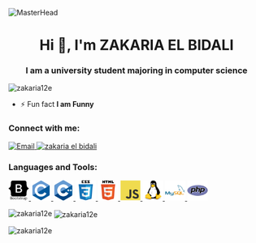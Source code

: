 ![MasterHead](https://1.bp.blogspot.com/-7A4WynwLsMw/XbBpCXG8fHI/AAAAAAAAMt4/uOa1bpLskYgrwGbllhSu2SDj_Mig8SXJQCLcBGAsYHQ/s1600/2000_600px.gif)

<h1 align="center">Hi 👋, I'm ZAKARIA EL BIDALI</h1>
<h3 align="center">I am a university student majoring in computer science</h3>

<img src="https://komarev.com/ghpvc/?username=zakaria12e&label=Profile%20views&color=0e75b6&style=flat" alt="zakaria12e" />

- ⚡ Fun fact **I am Funny**

<h3 align="left">Connect with me:</h3>
  <a href="mailto:zakaria1212@gmail.com">
    <img src="https://upload.wikimedia.org/wikipedia/commons/thumb/7/7e/Gmail_icon_%282020%29.svg/800px-Gmail_icon_%282020%29.svg.png" alt="Email" height="30" width="40" />
  </a>
  <a href="https://web.facebook.com/Zakaria.Elbidali1" target="_blank" style="margin-right: 10px;">
    <img src="https://raw.githubusercontent.com/rahuldkjain/github-profile-readme-generator/master/src/images/icons/Social/facebook.svg" alt="zakaria el bidali" height="30" width="45" />
  </a>

<h3 align="left">Languages and Tools:</h3>
<p align="left"> <a href="https://getbootstrap.com" target="_blank" rel="noreferrer"> <img src="https://raw.githubusercontent.com/devicons/devicon/master/icons/bootstrap/bootstrap-plain-wordmark.svg" alt="bootstrap" width="40" height="40"/> </a> <a href="https://www.cprogramming.com/" target="_blank" rel="noreferrer"> <img src="https://raw.githubusercontent.com/devicons/devicon/master/icons/c/c-original.svg" alt="c" width="40" height="40"/> </a> <a href="https://www.w3schools.com/cpp/" target="_blank" rel="noreferrer"> <img src="https://raw.githubusercontent.com/devicons/devicon/master/icons/cplusplus/cplusplus-original.svg" alt="cplusplus" width="40" height="40"/> </a> <a href="https://www.w3schools.com/css/" target="_blank" rel="noreferrer"> <img src="https://raw.githubusercontent.com/devicons/devicon/master/icons/css3/css3-original-wordmark.svg" alt="css3" width="40" height="40"/> </a> <a href="https://www.w3.org/html/" target="_blank" rel="noreferrer"> <img src="https://raw.githubusercontent.com/devicons/devicon/master/icons/html5/html5-original-wordmark.svg" alt="html5" width="40" height="40"/> </a> <a href="https://developer.mozilla.org/en-US/docs/Web/JavaScript" target="_blank" rel="noreferrer"> <img src="https://raw.githubusercontent.com/devicons/devicon/master/icons/javascript/javascript-original.svg" alt="javascript" width="40" height="40"/> </a> <a href="https://www.linux.org/" target="_blank" rel="noreferrer"> <img src="https://raw.githubusercontent.com/devicons/devicon/master/icons/linux/linux-original.svg" alt="linux" width="40" height="40"/> </a> <a href="https://www.mysql.com/" target="_blank" rel="noreferrer"> <img src="https://raw.githubusercontent.com/devicons/devicon/master/icons/mysql/mysql-original-wordmark.svg" alt="mysql" width="40" height="40"/> </a> <a href="https://www.php.net" target="_blank" rel="noreferrer"> <img src="https://raw.githubusercontent.com/devicons/devicon/master/icons/php/php-original.svg" alt="php" width="40" height="40"/> </a> </p>

<p><img align="left" src="https://github-readme-stats.vercel.app/api/top-langs?username=zakaria12e&show_icons=true&locale=en&layout=compact" alt="zakaria12e" /></p>
<p>&nbsp;<img align="center" src="https://github-readme-stats.vercel.app/api?username=zakaria12e&show_icons=true&locale=en" alt="zakaria12e" /></p>

<p><img align="center" src="https://github-readme-streak-stats.herokuapp.com/?user=zakaria12e&" alt="zakaria12e" /></p>
